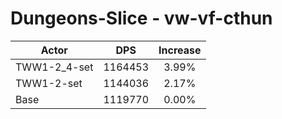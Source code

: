 # Dungeons-Slice - vw-vf-cthun
| Actor | DPS | Increase |
|---|:---:|:---:|
|TWW1-2_4-set|1164453|3.99%|
|TWW1-2-set|1144036|2.17%|
|Base|1119770|0.00%|
